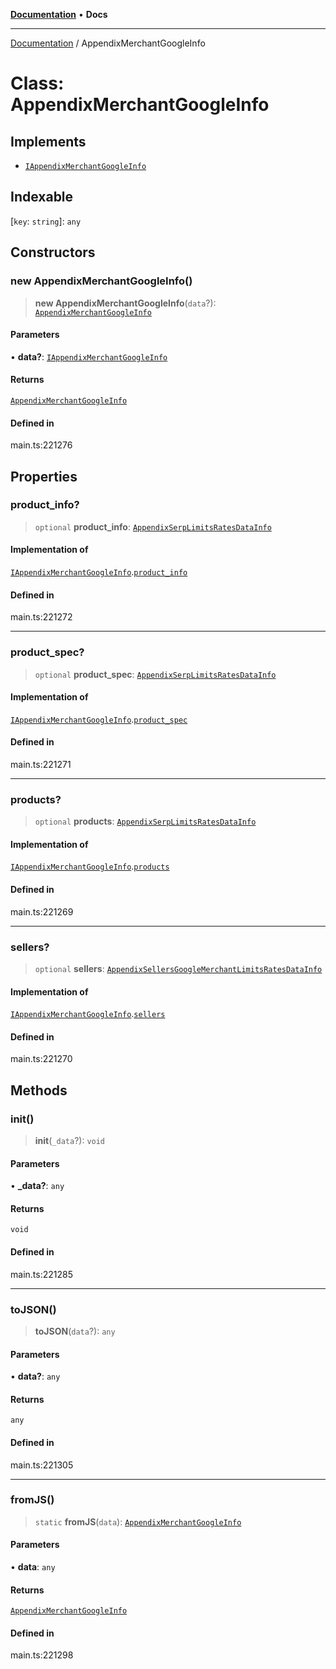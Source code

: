 [**Documentation**](../README.md) • **Docs**

***

[Documentation](../README.md) / AppendixMerchantGoogleInfo

# Class: AppendixMerchantGoogleInfo

## Implements

- [`IAppendixMerchantGoogleInfo`](../interfaces/IAppendixMerchantGoogleInfo.md)

## Indexable

 \[`key`: `string`\]: `any`

## Constructors

### new AppendixMerchantGoogleInfo()

> **new AppendixMerchantGoogleInfo**(`data`?): [`AppendixMerchantGoogleInfo`](AppendixMerchantGoogleInfo.md)

#### Parameters

• **data?**: [`IAppendixMerchantGoogleInfo`](../interfaces/IAppendixMerchantGoogleInfo.md)

#### Returns

[`AppendixMerchantGoogleInfo`](AppendixMerchantGoogleInfo.md)

#### Defined in

main.ts:221276

## Properties

### product\_info?

> `optional` **product\_info**: [`AppendixSerpLimitsRatesDataInfo`](AppendixSerpLimitsRatesDataInfo.md)

#### Implementation of

[`IAppendixMerchantGoogleInfo`](../interfaces/IAppendixMerchantGoogleInfo.md).[`product_info`](../interfaces/IAppendixMerchantGoogleInfo.md#product_info)

#### Defined in

main.ts:221272

***

### product\_spec?

> `optional` **product\_spec**: [`AppendixSerpLimitsRatesDataInfo`](AppendixSerpLimitsRatesDataInfo.md)

#### Implementation of

[`IAppendixMerchantGoogleInfo`](../interfaces/IAppendixMerchantGoogleInfo.md).[`product_spec`](../interfaces/IAppendixMerchantGoogleInfo.md#product_spec)

#### Defined in

main.ts:221271

***

### products?

> `optional` **products**: [`AppendixSerpLimitsRatesDataInfo`](AppendixSerpLimitsRatesDataInfo.md)

#### Implementation of

[`IAppendixMerchantGoogleInfo`](../interfaces/IAppendixMerchantGoogleInfo.md).[`products`](../interfaces/IAppendixMerchantGoogleInfo.md#products)

#### Defined in

main.ts:221269

***

### sellers?

> `optional` **sellers**: [`AppendixSellersGoogleMerchantLimitsRatesDataInfo`](AppendixSellersGoogleMerchantLimitsRatesDataInfo.md)

#### Implementation of

[`IAppendixMerchantGoogleInfo`](../interfaces/IAppendixMerchantGoogleInfo.md).[`sellers`](../interfaces/IAppendixMerchantGoogleInfo.md#sellers)

#### Defined in

main.ts:221270

## Methods

### init()

> **init**(`_data`?): `void`

#### Parameters

• **\_data?**: `any`

#### Returns

`void`

#### Defined in

main.ts:221285

***

### toJSON()

> **toJSON**(`data`?): `any`

#### Parameters

• **data?**: `any`

#### Returns

`any`

#### Defined in

main.ts:221305

***

### fromJS()

> `static` **fromJS**(`data`): [`AppendixMerchantGoogleInfo`](AppendixMerchantGoogleInfo.md)

#### Parameters

• **data**: `any`

#### Returns

[`AppendixMerchantGoogleInfo`](AppendixMerchantGoogleInfo.md)

#### Defined in

main.ts:221298

